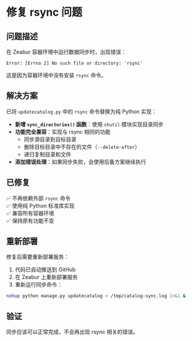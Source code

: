 # 修复 rsync 问题

## 问题描述

在 Zeabur 容器环境中运行数据同步时，出现错误：
```
Error: [Errno 2] No such file or directory: 'rsync'
```

这是因为容器环境中没有安装 `rsync` 命令。

## 解决方案

已将 `updatecatalog.py` 中的 `rsync` 命令替换为纯 Python 实现：

- **新增 `sync_directories()` 函数**：使用 `shutil` 模块实现目录同步
- **功能完全兼容**：实现与 rsync 相同的功能
  - 同步源目录到目标目录
  - 删除目标目录中不存在的文件（`--delete-after`）
  - 递归复制目录和文件
- **添加错误处理**：如果同步失败，会使用后备方案继续执行

## 已修复

✅ 不再依赖外部 `rsync` 命令  
✅ 使用纯 Python 标准库实现  
✅ 兼容所有容器环境  
✅ 保持原有功能不变  

## 重新部署

修复后需要重新部署服务：

1. 代码已自动推送到 GitHub
2. 在 Zeabur 上重新部署服务
3. 重新运行同步命令：

```bash
nohup python manage.py updatecatalog > /tmp/catalog-sync.log 2>&1 &
```

## 验证

同步应该可以正常完成，不会再出现 rsync 相关的错误。


